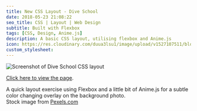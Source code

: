```yaml
---
title: New CSS Layout - Dive School
date: 2018-05-23 21:08:22
seo_title: CSS | Layout | Web Design
subtitle: Built with Flexbox
tags: [CSS, Design, Anime.js]
description: A basic CSS layout, utilising flexbox and Anime.js
icon: https://res.cloudinary.com/duua3lsu1/image/upload/v1527107511/blog/diving-thumb.jpg
custom_stylesheet:
---
```


![Screenshot of Dive School CSS layout](https://res.cloudinary.com/duua3lsu1/image/upload/v1527108011/blog/diving-screenshot.jpg)

[Click here to view the page](http://theme-sandbox.herokuapp.com/diving).

A quick layout exercise using Flexbox and a little bit of Anime.js for a subtle color changing overlay on the background photo.
<br />
Stock image from [Pexels.com](https://www.pexels.com/photo/person-in-underwater-163313/)
